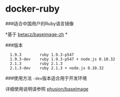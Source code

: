 docker-ruby
=============

###适合中国用户的Ruby语言镜像

*基于 [betacz/baseimage-zh](https://registry.hub.docker.com/u/betacz/baseimage-zh/)
*

###版本

```
  1.9.3        ruby 1.9.3-p547
  1.9.3-dev    ruby 1.9.3-p547 + node.js 0.10.32
  2.1.3        ruby 2.1.3
  ​2.1.3-dev    ruby 2.1.3 + node.js 0.10.32
```

###使用方法
`-dev`版本适合用于开发环境

详细使用说明请参照 [phusion/baseimage](https://github.com/phusion/baseimage-docker)
